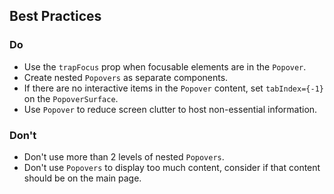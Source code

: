 ## Best Practices

### Do

- Use the `trapFocus` prop when focusable elements are in the `Popover`.
- Create nested `Popovers` as separate components.
- If there are no interactive items in the `Popover` content, set `tabIndex={-1}` on the `PopoverSurface`.
- Use `Popover` to reduce screen clutter to host non-essential information.

### Don't

- Don't use more than 2 levels of nested `Popovers`.
- Don't use `Popovers` to display too much content, consider if that content should be on the main page.
